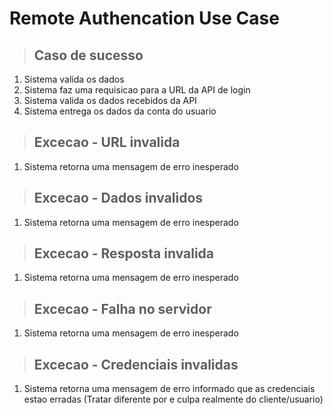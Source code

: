 # Remote Authencation Use Case

> ## Caso de sucesso
1. Sistema valida os dados
2. Sistema faz uma requisicao para a URL da API de login
3. Sistema valida os dados recebidos da API
4. Sistema entrega os dados da conta do usuario

> ## Excecao - URL invalida
1. Sistema retorna uma mensagem de erro inesperado

> ## Excecao - Dados invalidos
1. Sistema retorna uma mensagem de erro inesperado

> ## Excecao - Resposta invalida
1. Sistema retorna uma mensagem de erro inesperado

> ## Excecao - Falha no servidor
1. Sistema retorna uma mensagem de erro inesperado

> ## Excecao - Credenciais invalidas
1. Sistema retorna uma mensagem de erro informado que as credenciais estao erradas (Tratar diferente por e culpa realmente do cliente/usuario)